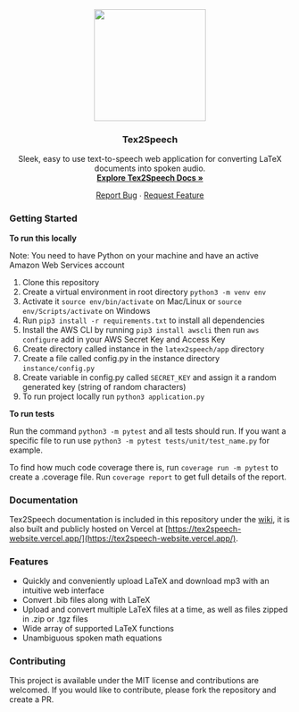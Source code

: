 <div align = "center">
    <a href = "https://tex2speech-website.vercel.app/">
        <img src="https://raw.githubusercontent.com/willsower/latex2speech/main/app/static/img/Tex2SpeechLogo.png" width="200" height="200" />
    </a>
    <h3><b>Tex2Speech</b></h3>
    <p>Sleek, easy to use text-to-speech web application for converting LaTeX documents into spoken audio.<br><a href = "https://tex2speech-website.vercel.app/docs.html"><b>Explore Tex2Speech Docs »</b></a></p>
    <a href = "https://github.com/hutchresearch/latex2speech/issues/new?template=bug_report.md">Report Bug</a> ∙ <a href = "https://github.com/hutchresearch/latex2speech/issues/new?template=feature_request.md">Request Feature</a>
</div>

### Getting Started

**To run this locally**

Note: You need to have Python on your machine and have an active Amazon Web Services account

1. Clone this repository
2. Create a virtual environment in root directory `python3 -m venv env` 
3. Activate it `source env/bin/activate` on Mac/Linux or `source env/Scripts/activate` on Windows
4. Run `pip3 install -r requirements.txt` to install all dependencies
5. Install the AWS CLI by running `pip3 install awscli` then run `aws configure` add in your AWS Secret Key and Access Key
6. Create directory called instance in the `latex2speech/app` directory
7. Create a file called config.py in the instance directory `instance/config.py`
8. Create variable in config.py called `SECRET_KEY` and assign it a random generated key (string of random characters)
9. To run project locally run `python3 application.py` 

**To run tests**

Run the command `python3 -m pytest` and all tests should run. If you want a specific file to run use `python3 -m pytest tests/unit/test_name.py` for example.

To find how much code coverage there is, run `coverage run -m pytest` to create a .coverage file. Run `coverage report` to get full details of the report.

### Documentation

Tex2Speech documentation is included in this repository under the [wiki](https://github.com/hutchresearch/latex2speech/wiki), it is also built and publicly hosted on Vercel at [https://tex2speech-website.vercel.app/](https://tex2speech-website.vercel.app/).


### Features
- Quickly and conveniently upload LaTeX and download mp3 with an intuitive web interface
- Convert .bib files along with LaTeX
- Upload and convert multiple LaTeX files at a time, as well as files zipped in .zip or .tgz files
- Wide array of supported LaTeX functions
- Unambiguous spoken math equations

### Contributing 

This project is available under the MIT license and contributions are welcomed. If you would like to contribute, please fork the repository and create a PR.
